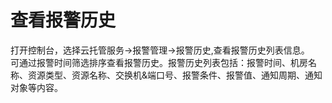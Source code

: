 # 查看报警历史
打开控制台，选择云托管服务->报警管理->报警历史,查看报警历史列表信息。</br>
可通过报警时间筛选排序查看报警历史。报警历史列表包括：报警时间、机房名称、资源类型、资源名称、交换机&端口号、报警条件、报警值、通知周期、通知对象等内容。
